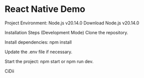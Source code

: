 # React Native Demo
Project Environment: Node.js v20.14.0
Download Node.js v20.14.0

Installation Steps (Development Mode)
Clone the repository.

Install dependencies: npm install

Update the .env file if necessary.

Start the project: npm start or npm run dev.

CiDii
